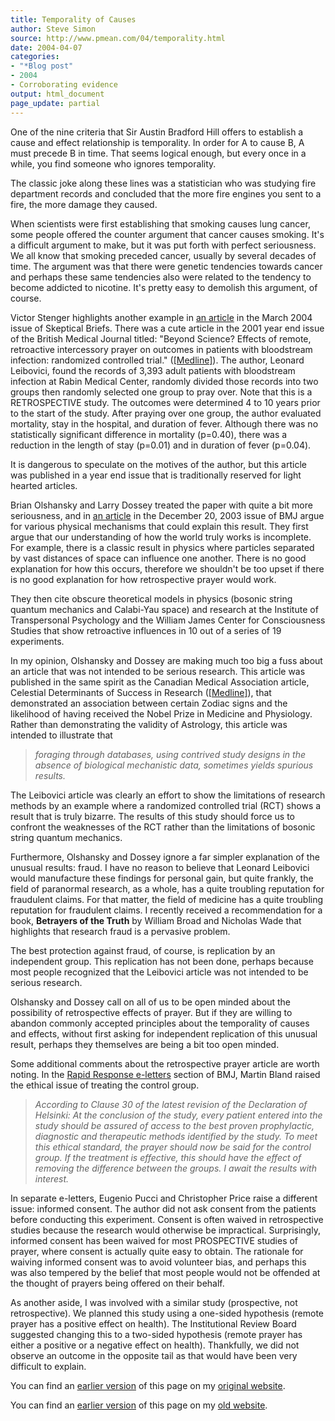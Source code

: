 ```yaml
---
title: Temporality of Causes
author: Steve Simon
source: http://www.pmean.com/04/temporality.html
date: 2004-04-07
categories:
- "*Blog post"
- 2004
- Corroborating evidence
output: html_document
page_update: partial
---
```

One of the nine criteria that Sir Austin Bradford Hill offers to
establish a cause and effect relationship is temporality. In order for A
to cause B, A must precede B in time. That seems logical enough, but
every once in a while, you find someone who ignores temporality.

The classic joke along these lines was a statistician who was studying
fire department records and concluded that the more fire engines you
sent to a fire, the more damage they caused.

When scientists were first establishing that smoking causes lung cancer,
some people offered the counter argument that cancer causes smoking.
It's a difficult argument to make, but it was put forth with perfect
seriousness. We all know that smoking preceded cancer, usually by
several decades of time. The argument was that there were genetic
tendencies towards cancer and perhaps these same tendencies also were
related to the tendency to become addicted to nicotine. It's pretty
easy to demolish this argument, of course.

Victor Stenger highlights another example in [an
article](http://www.csicop.org/sb/2004-03/reality-check.html) in the
March 2004 issue of Skeptical Briefs. There was a cute article in the
2001 year end issue of the British Medical Journal titled: "Beyond
Science? Effects of remote, retroactive intercessory prayer on outcomes
in patients with bloodstream infection: randomized controlled trial."
([\[Medline\]](http://www.ncbi.nlm.nih.gov/entrez/query.fcgi?cmd=retrieve&db=pubmed&list_uids=11751349&dopt=Abstract)).
The author, Leonard Leibovici, found the records of 3,393 adult patients
with bloodstream infection at Rabin Medical Center, randomly divided
those records into two groups then randomly selected one group to pray
over. Note that this is a RETROSPECTIVE study. The outcomes were
determined 4 to 10 years prior to the start of the study. After praying
over one group, the author evaluated mortality, stay in the hospital,
and duration of fever. Although there was no statistically significant
difference in mortality (p=0.40), there was a reduction in the length of
stay (p=0.01) and in duration of fever (p=0.04).

It is dangerous to speculate on the motives of the author, but this
article was published in a year end issue that is traditionally reserved
for light hearted articles.

Brian Olshansky and Larry Dossey treated the paper with quite a bit more
seriousness, and in [an
article](http://bmj.bmjjournals.com/cgi/content/full/327/7429/1465) in
the December 20, 2003 issue of BMJ argue for various physical mechanisms
that could explain this result. They first argue that our understanding
of how the world truly works is incomplete. For example, there is a
classic result in physics where particles separated by vast distances of
space can influence one another. There is no good explanation for how
this occurs, therefore we shouldn't be too upset if there is no good
explanation for how retrospective prayer would work.

They then cite obscure theoretical models in physics (bosonic string
quantum mechanics and Calabi-Yau space) and research at the Institute of
Transpersonal Psychology and the William James Center for Consciousness
Studies that show retroactive influences in 10 out of a series of 19
experiments.

In my opinion, Olshansky and Dossey are making much too big a fuss about
an article that was not intended to be serious research. This article
was published in the same spirit as the Canadian Medical Association
article, Celestial Determinants of Success in Research
([\[Medline\]](http://www.ncbi.nlm.nih.gov/entrez/query.fcgi?cmd=Retrieve&db=PubMed&list_uids=11841004&dopt=Abstract)),
that demonstrated an association between certain Zodiac signs and the
likelihood of having received the Nobel Prize in Medicine and
Physiology. Rather than demonstrating the validity of Astrology, this
article was intended to illustrate that

> *foraging through databases, using contrived study designs in the
> absence of biological mechanistic data, sometimes yields spurious
> results.*

The Leibovici article was clearly an effort to show the limitations of
research methods by an example where a randomized controlled trial (RCT)
shows a result that is truly bizarre. The results of this study should
force us to confront the weaknesses of the RCT rather than the
limitations of bosonic string quantum mechanics.

Furthermore, Olshansky and Dossey ignore a far simpler explanation of
the unusual results: fraud. I have no reason to believe that Leonard
Leibovici would manufacture these findings for personal gain, but quite
frankly, the field of paranormal research, as a whole, has a quite
troubling reputation for fraudulent claims. For that matter, the field
of medicine has a quite troubling reputation for fraudulent claims. I
recently received a recommendation for a book, **Betrayers of the
Truth** by William Broad and Nicholas Wade that highlights that research
fraud is a pervasive problem.

The best protection against fraud, of course, is replication by an
independent group. This replication has not been done, perhaps because
most people recognized that the Leibovici article was not intended to be
serious research.

Olshansky and Dossey call on all of us to be open minded about the
possibility of retrospective effects of prayer. But if they are willing
to abandon commonly accepted principles about the temporality of causes
and effects, without first asking for independent replication of this
unusual result, perhaps they themselves are being a bit too open minded.

Some additional comments about the retrospective prayer article are
worth noting. In the [Rapid Response
e-letters](http://bmj.bmjjournals.com/cgi/eletters/323/7327/1450)
section of BMJ, Martin Bland raised the ethical issue of treating the
control group.

> *According to Clause 30 of the latest revision of the Declaration of
> Helsinki: At the conclusion of the study, every patient entered into
> the study should be assured of access to the best proven prophylactic,
> diagnostic and therapeutic methods identified by the study. To meet
> this ethical standard, the prayer should now be said for the control
> group. If the treatment is effective, this should have the effect of
> removing the difference between the groups. I await the results with
> interest.*

In separate e-letters, Eugenio Pucci and Christopher Price raise a
different issue: informed consent. The author did not ask consent from
the patients before conducting this experiment. Consent is often waived
in retrospective studies because the research would otherwise be
impractical. Surprisingly, informed consent has been waived for most
PROSPECTIVE studies of prayer, where consent is actually quite easy to
obtain. The rationale for waiving informed consent was to avoid
volunteer bias, and perhaps this was also tempered by the belief that
most people would not be offended at the thought of prayers being
offered on their behalf.

As another aside, I was involved with a similar study (prospective, not
retrospective). We planned this study using a one-sided hypothesis
(remote prayer has a positive effect on health). The Institutional
Review Board suggested changing this to a two-sided hypothesis (remote
prayer has either a positive or a negative effect on health).
Thankfully, we did not observe an outcome in the opposite tail as that
would have been very difficult to explain.

You can find an [earlier version](http://www.pmean.com/04/temporality.html) of this page on my [original website](http://www.pmean.com/original_site.html).

You can find an [earlier version][sim1] of this page on my [old website][sim2].

[sim1]: http://www.pmean.com/04/temporality.html
[sim2]: http://new.pmean.com/temporality/
